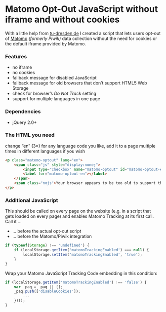 # Matomo Opt-Out JavaScript without iframe and without cookies

With a little help from [tu-dresden.de](https://tu-dresden.de/) I created a script that lets users opt-out of [Matomo](https://matomo.org/) *(formerly Piwik)* data collection without the need for cookies or the default iframe provided by Matomo.

### Features

- no iframe
- no cookies
- fallback message for disabled JavaScript
- fallback message for old browsers that don’t support HTML5 Web Storage
- check for browser’s *Do Not Track* setting
- support for multiple languages in one page

### Dependencies
- jQuery 2.0+

### The HTML you need
change “en” (3×) for any language code you like, add it to a page multiple times in different languages if you wish
```html
<p class="matomo-optout" lang="en">
    <span class="js" style="display:none;">
        <input type="checkbox" name="matomo-optout" id="matomo-optout-en" checked>
        <label for="matomo-optout-en"></label>
    </span>
    <span class="nojs">Your browser appears to be too old to support this feature. For more privacy control please update your browser.</span>
</p>
```
### Additional JavaScript
This should be called on every page on the website (e.g. in a script that gets loaded on every page) and enables Matomo Tracking at its first call. Call it …
- … before the actual opt-out script
- … before the Matomo/Piwik integration

```javascript
if (typeof(Storage) !== 'undefined') {
	if (localStorage.getItem('matomoTrackingEnabled') === null) {
		localStorage.setItem('matomoTrackingEnabled', 'true');
	}
}
```

Wrap your Matomo JavaScript Tracking Code embedding in this condition:

```javascript
if (localStorage.getItem('matomoTrackingEnabled') !== 'false') {
    var _paq = _paq || [];
    _paq.push(['disableCookies']);
        ...
    })();
}
```
